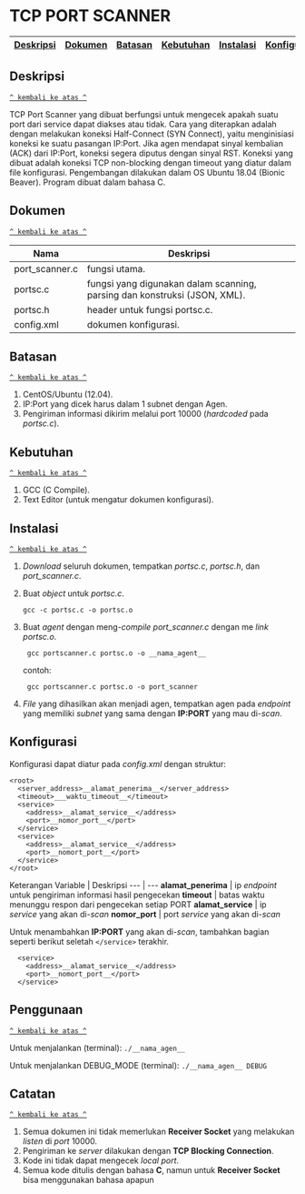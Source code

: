 # TCP PORT SCANNER
[Deskripsi](#deskripsi) | [Dokumen](#dokumen) | [Batasan](#batasan) | [Kebutuhan](#kebutuhan) | [Instalasi](#instalasi) | [Konfigurasi](#konfigurasi) | [Penggunaan](#penggunaan) | [Catatan](#catatan) |
:---:|:---:|:---:|:---:|:---:|:---:|:---:|:---:

## Deskripsi
[`^ kembali ke atas ^`](#)

TCP Port Scanner yang dibuat berfungsi untuk mengecek apakah suatu port dari service dapat diakses atau tidak. Cara yang diterapkan adalah dengan melakukan koneksi Half-Connect (SYN Connect), yaitu menginisiasi koneksi ke suatu pasangan IP:Port. Jika agen mendapat sinyal kembalian (ACK) dari IP:Port, koneksi segera diputus dengan sinyal RST. Koneksi yang dibuat adalah koneksi TCP non-blocking dengan timeout yang diatur dalam file konfigurasi. Pengembangan dilakukan dalam OS Ubuntu 18.04 (Bionic Beaver). Program dibuat dalam bahasa C.

## Dokumen
[`^ kembali ke atas ^`](#)

Nama | Deskripsi
--- | ---
port_scanner.c | fungsi utama.
portsc.c       | fungsi yang digunakan dalam scanning, parsing dan konstruksi (JSON, XML).
portsc.h       | header untuk fungsi portsc.c.
config.xml     | dokumen konfigurasi.

## Batasan
[`^ kembali ke atas ^`](#)

1. CentOS/Ubuntu (12.04).
2. IP:Port yang dicek harus dalam 1 subnet dengan Agen.
3. Pengiriman informasi dikirim melalui port 10000 (*hardcoded* pada *portsc.c*).

## Kebutuhan
[`^ kembali ke atas ^`](#)

1. GCC (C Compile).
2. Text Editor (untuk mengatur dokumen konfigurasi).

## Instalasi
[`^ kembali ke atas ^`](#)

1. *Download* seluruh dokumen, tempatkan *portsc.c*, *portsc.h*, dan *port_scanner.c*.
2. Buat *object* untuk *portsc.c*.

   ``` gcc -c portsc.c -o portsc.o ```

3. Buat *agent* dengan meng-*compile port_scanner.c* dengan me *link portsc.o*.
   
   ``` gcc portscanner.c portsc.o -o __nama_agent__```

   contoh:
   
   ``` gcc portscanner.c portsc.o -o port_scanner```
   
4. *File* yang dihasilkan akan menjadi agen, tempatkan agen pada *endpoint* yang memiliki *subnet* yang sama dengan **IP:PORT** yang mau di-*scan*.

## Konfigurasi
Konfigurasi dapat diatur pada *config.xml* dengan struktur:

``` 
<root>
  <server_address>__alamat_penerima__</server_address>
  <timeout>___waktu_timeout__</timeout>
  <service>
    <address>__alamat_service__</address>
    <port>__nomor_port__</port>
  </service>
  <service>
    <address>__alamat_service__</address>
    <port>__nomort_port__</port>
  </service>
</root>
```

Keterangan
Variable | Deskripsi
--- | ---
__alamat_penerima__ | ip *endpoint* untuk pengiriman informasi hasil pengecekan
__timeout__         | batas waktu menunggu respon dari pengecekan setiap PORT
__alamat_service__  | ip *service* yang akan di-*scan*
__nomor_port__      | port *service* yang akan di-*scan*

Untuk menambahkan **IP:PORT** yang akan di-*scan*, tambahkan bagian seperti berikut seletah ```</service>``` terakhir.

```
  <service>
    <address>__alamat_service__</address>
    <port>__nomort_port__</port>
  </service>
```

## Penggunaan
[`^ kembali ke atas ^`](#)

Untuk menjalankan (terminal):
``` ./__nama_agen__ ```

Untuk menjalankan DEBUG_MODE (terminal):
```./__nama_agen__ DEBUG```

## Catatan
[`^ kembali ke atas ^`](#)

1. Semua dokumen ini tidak memerlukan **Receiver Socket** yang melakukan *listen* di *port* 10000.
2. Pengiriman ke *server* dilakukan dengan **TCP Blocking Connection**.
3. Kode ini tidak dapat mengecek *local port*.
4. Semua kode ditulis dengan bahasa **C**, namun untuk **Receiver Socket** bisa menggunakan bahasa apapun
